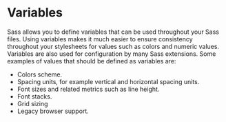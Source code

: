 # Variables
Sass allows you to define variables that can be used throughout your Sass files.
Using variables makes it much easier to ensure consistency throughout your
stylesheets for values such as colors and numeric values. Variables are also
used for configuration by many Sass extensions. Some examples of values that
should be defined as variables are:

* Colors scheme.
* Spacing units, for example vertical and horizontal spacing units.
* Font sizes and related metrics such as line height.
* Font stacks.
* Grid sizing
* Legacy browser support.

